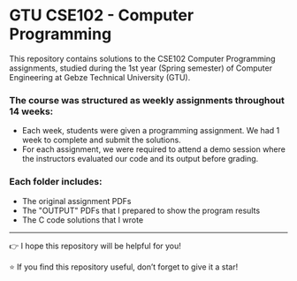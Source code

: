 # GTU CSE102 - Computer Programming

This repository contains solutions to the CSE102 Computer Programming assignments, studied during the 1st year (Spring semester) of Computer Engineering at Gebze Technical University (GTU).

### The course was structured as weekly assignments throughout 14 weeks:
- Each week, students were given a programming assignment. We had 1 week to complete and submit the solutions.
- For each assignment, we were required to attend a demo session where the instructors evaluated our code and its output before grading.

### Each folder includes:
- The original assignment PDFs
- The "OUTPUT" PDFs that I prepared to show the program results
- The C code solutions that I wrote 

---

👉 I hope this repository will be helpful for you!  

⭐ If you find this repository useful, don’t forget to give it a star!

